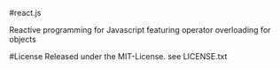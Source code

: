 #react.js

Reactive programming for Javascript featuring operator overloading for objects

#License
Released under the MIT-License. see LICENSE.txt
